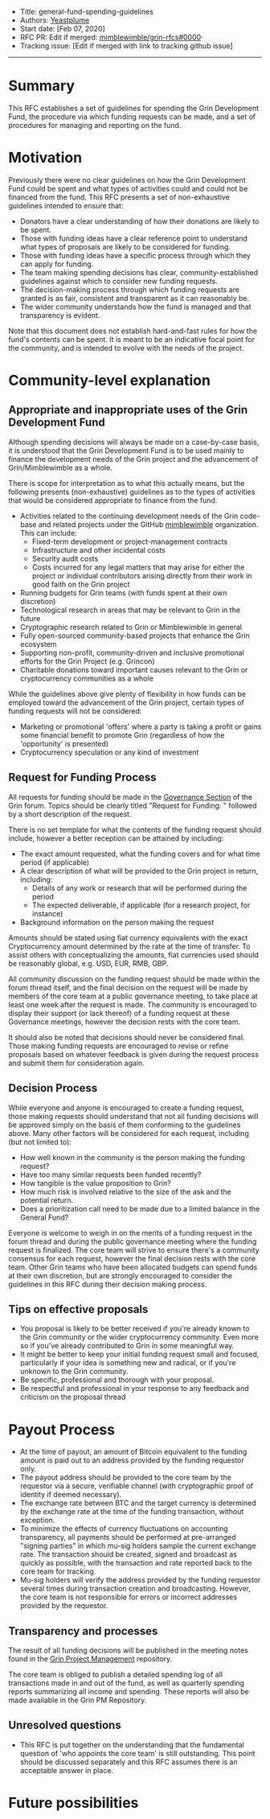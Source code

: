 
- Title: general-fund-spending-guidelines
- Authors: [Yeastplume](mailto:yeastplume@protonmail.org)
- Start date: [Feb 07, 2020]
- RFC PR: Edit if merged: [mimblewimble/grin-rfcs#0000](https://github.com/mimblewimble/grin-rfcs/pull/0000)·
- Tracking issue: [Edit if merged with link to tracking github issue]

---

# Summary
[summary]: #summary

This RFC establishes a set of guidelines for spending the Grin Development Fund, the procedure via which funding requests can be made, and a set of procedures for managing and reporting on the fund.

# Motivation
[motivation]: #motivation

Previously there were no clear guidelines on how the Grin Development Fund could be spent and what types of activities could and could not be financed from the fund. This RFC presents a set of non-exhaustive guidelines intended to ensure that:

* Donators have a clear understanding of how their donations are likely to be spent.
* Those with funding ideas have a clear reference point to understand what types of proposals are likely to be considered for funding.
* Those with funding ideas have a specific process through which they can apply for funding.
* The team making spending decisions has clear, community-established guidelines against which to consider new funding requests.
* The decision-making process through which funding requests are granted is as fair, consistent and transparent as it can reasonably be.
* The wider community understands how the fund is managed and that transparency is evident.

Note that this document does not establish hard-and-fast rules for how the fund's contents can be spent. It is meant to be an indicative focal point for the community, and is intended to evolve with the needs of the project.

# Community-level explanation
[community-level-explanation]: #community-level-explanation

## Appropriate and inappropriate uses of the Grin Development Fund

Although spending decisions will always be made on a case-by-case basis, it is understood that the Grin Development Fund is to be used mainly to finance the development needs of the Grin project and the advancement of Grin/Mimblewimble as a whole. 

There is scope for interpretation as to what this actually means, but the following presents (non-exhaustive) guidelines as to the types of activities that would be considered appropriate to finance from the fund.

* Activities related to the continuing development needs of the Grin code-base and related projects under the GitHub [mimblewimble](github.com/mimblewimble) organization. This can include:
   * Fixed-term development or project-management contracts
   * Infrastructure and other incidental costs
   * Security audit costs
   * Costs incurred for any legal matters that may arise for either the project or individual contributors arising directly from their work in good faith on the Grin project
* Running budgets for Grin teams (with funds spent at their own discretion)
* Technological research in areas that may be relevant to Grin in the future
* Cryptographic research related to Grin or Mimblewimble in general
* Fully open-sourced community-based projects that enhance the Grin ecosystem
* Supporting non-profit, community-driven and inclusive promotional efforts for the Grin Project (e.g. Grincon) 
* Charitable donations toward important causes relevant to the Grin or cryptocurrency communities as a whole

While the guidelines above give plenty of flexibility in how funds can be employed toward the advancement of the Grin project, certain types of funding requests will not be considered:

* Marketing or promotional 'offers' where a party is taking a profit or gains some financial benefit to promote Grin (regardless of how the 'opportunity' is presented)
* Cryptocurrency speculation or any kind of investment

## Request for Funding Process

All requests for funding should be made in the [Governance Section](https://forum.grin.mw/c/governance) of the Grin forum. Topics should be clearly titled "Request for Funding: " followed by a short description of the request.

There is no set template for what the contents of the funding request should include, however a better reception can be attained by including:

* The exact amount requested, what the funding covers and for what time period (if applicable)
* A clear description of what will be provided to the Grin project in return, including:
    * Details of any work or research that will be performed during the period
    * The expected deliverable, if applicable (for a research project, for instance)
* Background information on the person making the request

Amounts should be stated using fiat currency equivalents with the exact Cryptocurrency amount determined by the rate at the time of transfer. To assist others with conceptualizing the amounts, fiat currencies used should be reasonably global, e.g. USD, EUR, RMB, GBP.

All community discussion on the funding request should be made within the forum thread itself, and the final decision on the request will be made by members of the core team at a public governance meeting, to take place at least one week after the request is made. The community is encouraged to display their support (or lack thereof) of a funding request at these Governance meetings, however the decision rests with the core team.

It should also be noted that decisions should never be considered final. Those making funding requests are encouraged to revise or refine proposals based on whatever feedback is given during the request process and submit them for consideration again.

## Decision Process

While everyone and anyone is encouraged to create a funding request, those making requests should understand that not all funding decisions will be approved simply on the basis of them conforming to the guidelines above. Many other factors will be considered for each request, including (but not limited to):

* How well known in the community is the person making the funding request?
* Have too many similar requests been funded recently?
* How tangible is the value proposition to Grin?
* How much risk is involved relative to the size of the ask and the potential return.
* Does a prioritization call need to be made due to a limited balance in the General Fund?

Everyone is welcome to weigh in on the merits of a funding request in the forum thread and during the public governance meeting where the funding request is finalized. The core team will strive to ensure there's a community consensus for each request, however the final decision rests with the core team. Other Grin teams who have been allocated budgets can spend funds at their own discretion, but are strongly encouraged to consider the guidelines in this RFC during their decision making process.

## Tips on effective proposals

* You proposal is likely to be better received if you're already known to the Grin community or the wider cryptocurrency community. Even more so if you've already contributed to Grin in some meaningful way.
* It might be better to keep your initial funding request small and focused, particularly if your idea is something new and radical, or if you're unknown to the Grin community.
* Be specific, professional and thorough with your proposal.
* Be respectful and professional in your response to any feedback and criticism on the proposal thread 

# Payout Process

* At the time of payout, an amount of Bitcoin equivalent to the funding amount is paid out to an address provided by the funding requestor only.
* The payout address should be provided to the core team by the requestor via a secure, verifiable channel (with cryptographic proof of identity if deemed necessary).
* The exchange rate between BTC and the target currency is determined by the exchange rate at the time of the funding transaction, without exception.
* To minimize the effects of currency fluctuations on accounting transparency, all payments should be performed at pre-arranged "signing parties" in which mu-sig holders sample the current exchange rate. The transaction should be created, signed and broadcast as quickly as possible, with the transaction and rate reported back to the core team for tracking.
* Mu-sig holders will verify the address provided by the funding requestor several times during transaction creation and broadcasting. However, the core team is not responsible for errors or incorrect addresses provided by the requestor.

## Transparency and processes

The result of all funding decisions will be published in the meeting notes found in the [Grin Project Management](https://github.com/mimblewimble/grin-pm) repository.

The core team is obliged to publish a detailed spending log of all transactions made in and out of the fund, as well as quarterly spending reports summarizing all income and spending. These reports will also be made available in the Grin PM Repository.

## Unresolved questions

* This RFC is put together on the understanding that the fundamental question of 'who appoints the core team' is still outstanding. This point should be discussed separately and this RFC assumes there is an acceptable answer in place.

# Future possibilities
